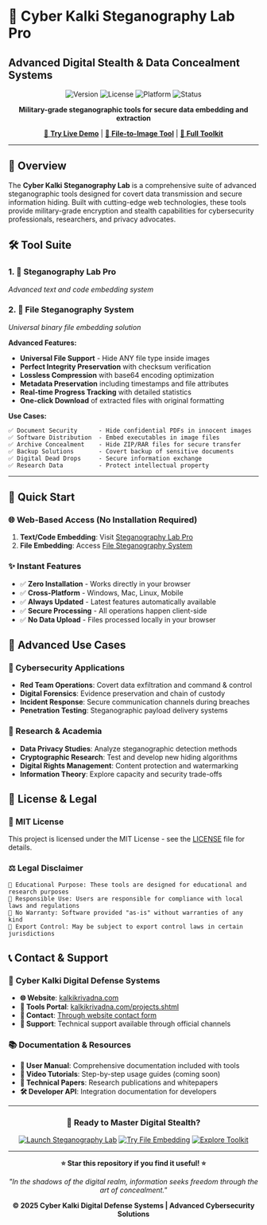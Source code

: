 # 🔮 Cyber Kalki Steganography Lab Pro
## Advanced Digital Stealth & Data Concealment Systems

<div align="center">

![Version](https://img.shields.io/badge/Version-2.0-blue?style=for-the-badge&logo=github)
![License](https://img.shields.io/badge/License-MIT-green?style=for-the-badge)
![Platform](https://img.shields.io/badge/Platform-Web-orange?style=for-the-badge&logo=html5)
![Status](https://img.shields.io/badge/Status-Production-success?style=for-the-badge)

**Military-grade steganographic tools for secure data embedding and extraction**

[🚀 **Try Live Demo**](https://kalkikrivadna.com/stegno.html) | [📄 **File-to-Image Tool**](https://kalkikrivadna.com/pdf.html) | [🔗 **Full Toolkit**](https://kalkikrivadna.com/cyberkalkitoolkit.php)

</div>

---

## 🎯 Overview

The **Cyber Kalki Steganography Lab** is a comprehensive suite of advanced steganographic tools designed for covert data transmission and secure information hiding. Built with cutting-edge web technologies, these tools provide military-grade encryption and stealth capabilities for cybersecurity professionals, researchers, and privacy advocates.


## 🛠️ Tool Suite

### 1. 🔮 **Steganography Lab Pro** 
*Advanced text and code embedding system*


### 2. 📄 **File Steganography System**
*Universal binary file embedding solution*

**Advanced Features:**
- **Universal File Support** - Hide ANY file type inside images
- **Perfect Integrity Preservation** with checksum verification
- **Lossless Compression** with base64 encoding optimization
- **Metadata Preservation** including timestamps and file attributes  
- **Real-time Progress Tracking** with detailed statistics
- **One-click Download** of extracted files with original formatting

**Use Cases:**
```
✅ Document Security      - Hide confidential PDFs in innocent images
✅ Software Distribution  - Embed executables in image files  
✅ Archive Concealment    - Hide ZIP/RAR files for secure transfer
✅ Backup Solutions       - Covert backup of sensitive documents
✅ Digital Dead Drops     - Secure information exchange
✅ Research Data          - Protect intellectual property
```

---

## 🚀 Quick Start

### 🌐 **Web-Based Access** (No Installation Required)
1. **Text/Code Embedding**: Visit [Steganography Lab Pro](https://kalkikrivadna.com/stegno.html)
2. **File Embedding**: Access [File Steganography System](https://kalkikrivadna.com/pdf.html)

### ✨ **Instant Features**
- ✅ **Zero Installation** - Works directly in your browser
- ✅ **Cross-Platform** - Windows, Mac, Linux, Mobile
- ✅ **Always Updated** - Latest features automatically available
- ✅ **Secure Processing** - All operations happen client-side
- ✅ **No Data Upload** - Files processed locally in your browser



## 🌟 Advanced Use Cases

### 🎯 Cybersecurity Applications
- **Red Team Operations**: Covert data exfiltration and command & control
- **Digital Forensics**: Evidence preservation and chain of custody
- **Incident Response**: Secure communication channels during breaches
- **Penetration Testing**: Steganographic payload delivery systems


### 🔬 Research & Academia
- **Data Privacy Studies**: Analyze steganographic detection methods
- **Cryptographic Research**: Test and develop new hiding algorithms  
- **Digital Rights Management**: Content protection and watermarking
- **Information Theory**: Explore capacity and security trade-offs



## 📜 License & Legal

### 📄 MIT License
This project is licensed under the MIT License - see the [LICENSE](LICENSE) file for details.

### ⚖️ Legal Disclaimer
```
🔸 Educational Purpose: These tools are designed for educational and research purposes
🔸 Responsible Use: Users are responsible for compliance with local laws and regulations
🔸 No Warranty: Software provided "as-is" without warranties of any kind
🔸 Export Control: May be subject to export control laws in certain jurisdictions
```


## 📞 Contact & Support

### 🏢 **Cyber Kalki Digital Defense Systems**

- **🌐 Website**: [kalkikrivadna.com](https://kalkikrivadna.com)
- **🔧 Tools Portal**: [kalkikrivadna.com/projects.shtml](https://kalkikrivadna.com/projects.shtml)
- **📧 Contact**: [Through website contact form](https://kalkikrivadna.com)
- **💬 Support**: Technical support available through official channels

### 📚 Documentation & Resources
- **📖 User Manual**: Comprehensive documentation included with tools
- **🎥 Video Tutorials**: Step-by-step usage guides (coming soon)
- **🔬 Technical Papers**: Research publications and whitepapers
- **🛠️ Developer API**: Integration documentation for developers

---

<div align="center">

### 🚀 **Ready to Master Digital Stealth?**

[![Launch Steganography Lab](https://img.shields.io/badge/🔮_Launch_Stego_Lab-FF0088?style=for-the-badge&logoColor=white)](https://kalkikrivadna.com/steganography.html)
[![Try File Embedding](https://img.shields.io/badge/📄_File_Embedding-00FF88?style=for-the-badge&logoColor=white)](https://kalkikrivadna.com/pdf.html)
[![Explore Toolkit](https://img.shields.io/badge/🔗_Full_Toolkit-0088FF?style=for-the-badge&logoColor=white)](https://kalkikrivadna.com/projects.shtml)

---

**⭐ Star this repository if you find it useful! ⭐**

*"In the shadows of the digital realm, information seeks freedom through the art of concealment."*

**© 2025 Cyber Kalki Digital Defense Systems | Advanced Cybersecurity Solutions**

</div>
